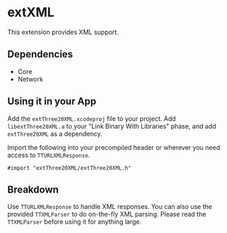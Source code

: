 
extXML
======

This extension provides XML support.

Dependencies
------------

* Core
* Network

Using it in your App
--------------------

Add the `extThree20XML.xcodeproj` file to your project. Add `libextThree20XML.a` to your
"Link Binary With Libraries" phase, and add `extThree20XML` as a dependency.

Import the following into your precompiled header or wherever you need access to
`TTURLXMLResponse`.

    #import "extThree20XML/extThree20XML.h"

Breakdown
---------

Use `TTURLXMLResponse` to handle XML responses. You can also use the provided `TTXMLParser` to
do on-the-fly XML parsing. Please read the `TTXMLParser` before using it for anything large.
